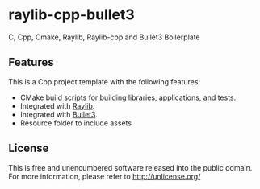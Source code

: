 # raylib-cpp-bullet3
C, Cpp, Cmake, Raylib, Raylib-cpp and Bullet3 Boilerplate 

## Features
This is a Cpp project template with the following features:

 - CMake build scripts for building libraries, applications, and tests.
 - Integrated with [Raylib](https://www.raylib.com/).
 - Integrated with [Bullet3](https://bulletphysics.org).
 - Resource folder to include assets

## License
This is free and unencumbered software released into the public domain.  
For more information, please refer to <http://unlicense.org/>
